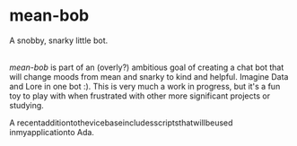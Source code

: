 mean-bob
========

A snobby, snarky little bot.

<br />*mean-bob* is part of an (overly?) ambitious goal of creating a chat bot that will change moods from mean and snarky to kind and helpful. Imagine Data and Lore in one bot :). This is very much a work in progress, but it's a fun toy to play with when frustrated with other more significant projects or studying.


A recentadditiontothevicebaseincludesscriptsthatwillbeused inmyapplicationto Ada.
